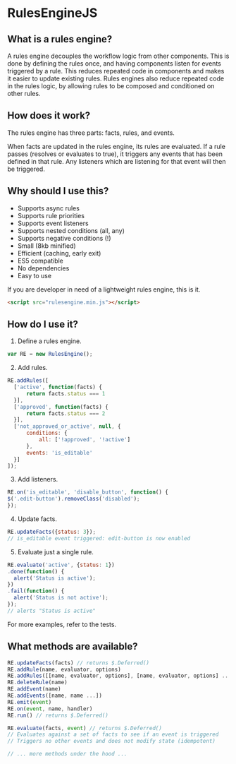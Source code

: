# RulesEngineJS

## What is a rules engine?

A rules engine decouples the workflow logic from other components. This is done by defining the rules once, and having components listen for events triggered by a rule. This reduces repeated code in components and makes it easier to update existing rules. Rules engines also reduce repeated code in the rules logic, by allowing rules to be composed and conditioned on other rules.

## How does it work?

The rules engine has three parts: facts, rules, and events.

When facts are updated in the rules engine, its rules are evaluated. If a rule passes (resolves or evaluates to true), it triggers any events that has been defined in that rule. Any listeners which are listening for that event will then be triggered.

## Why should I use this?

- Supports async rules
- Supports rule priorities
- Supports event listeners
- Supports nested conditions (all, any)
- Supports negative conditions (!)
- Small (8kb minified)
- Efficient (caching, early exit)
- ES5 compatible
- No dependencies
- Easy to use

If you are developer in need of a lightweight rules engine, this is it.

```html
<script src="rulesengine.min.js"></script>
```

## How do I use it?

1. Define a rules engine.

  ```javascript
  var RE = new RulesEngine();
  ```

2. Add rules.

  ```javascript
  RE.addRules([
    ['active', function(facts) {
        return facts.status === 1
    }],
    ['approved', function(facts) {
        return facts.status === 2
    }],
    ['not_approved_or_active', null, {
        conditions: {
            all: ['!approved', '!active']
        },
        events: 'is_editable'
    }]
  ]);
  ```

3. Add listeners.

  ```javascript
  RE.on('is_editable', 'disable_button', function() {
  $('.edit-button').removeClass('disabled');
  });
  ```

4. Update facts.

  ```javascript
  RE.updateFacts({status: 3});
  // is_editable event triggered: edit-button is now enabled
  ```

5. Evaluate just a single rule.

  ```javascript
  RE.evaluate('active', {status: 1})
  .done(function() {
    alert('Status is active');
  })
  .fail(function() {
    alert('Status is not active');
  });
  // alerts "Status is active"
  ```

For more examples, refer to the tests.


## What methods are available?

```javascript
RE.updateFacts(facts) // returns $.Deferred()
RE.addRule(name, evaluator, options)
RE.addRules([[name, evaluator, options], [name, evaluator, options] ...]
RE.deleteRule(name)
RE.addEvent(name)
RE.addEvents([name, name ...])
RE.emit(event)
RE.on(event, name, handler)
RE.run() // returns $.Deferred()

RE.evaluate(facts, event) // returns $.Deferred()
// Evaluates against a set of facts to see if an event is triggered
// Triggers no other events and does not modify state (idempotent)

// ... more methods under the hood ...
```
